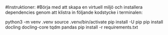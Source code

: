 #Instruktioner:
#Börja med att skapa en virtuell miljö och installera dependencies genom att klistra in följande kodstycke i terminalen:

python3 -m venv .venv
source .venv/bin/activate
pip install -U pip
pip install docling docling-core tqdm pandas
pip install -r requirements.txt

